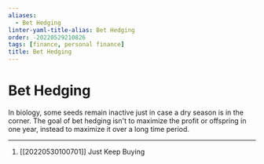 ```yaml
---
aliases:
  - Bet Hedging
linter-yaml-title-alias: Bet Hedging
order: -20220529210826
tags: [finance, personal finance]
title: Bet Hedging
---
```


# Bet Hedging

In biology, some seeds remain inactive just in case a dry season is in the corner. The goal of bet hedging isn't to maximize the profit or offspring in one year, instead to maximize it over a long time period.

***
1. [[20220530100701]] Just Keep Buying